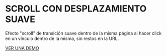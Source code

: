 <h1>SCROLL CON DESPLAZAMIENTO SUAVE</h1>
Efecto "scroll" de transición suave dentro de la misma página al hacer click en un vínculo dentro de la misma, sin restos en la URL.

<a href="http://www.guille-rmo.com/blog/recursos/desplazamiento_suave_scroll/" target="blank">VER UNA DEMO</a>

